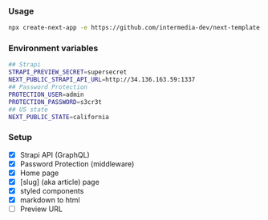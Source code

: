 ### Usage 

```bash
npx create-next-app -e https://github.com/intermedia-dev/next-template
```

### Environment variables 

```bash
## Strapi
STRAPI_PREVIEW_SECRET=supersecret
NEXT_PUBLIC_STRAPI_API_URL=http://34.136.163.59:1337
## Password Protection
PROTECTION_USER=admin
PROTECTION_PASSWORD=s3cr3t
## US state
NEXT_PUBLIC_STATE=california
```

### Setup

- [x] Strapi API (GraphQL)
- [x] Password Protection (middleware)
- [x] Home page
- [x] [slug] (aka article) page
- [x] styled components
- [x] markdown to html
- [ ] Preview URL
